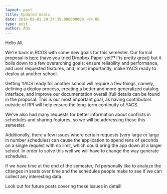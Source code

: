 ```yaml
---
layout: post
title: Updated Goals
date: 2016-09-01 20:24:39.000000000 -04:00
type: post
author: Ada
---
```


Hello All,

We're back in RCOS with some new goals for this semester. Our formal proposal is [here](https://paper.dropbox.com/doc/YACS-Fall-2016-Proposal-YV0KIZBc00TVSwrBwiIZy) (have you tried Dropbox Paper yet?? I'ts pretty great) but it boils down to a few overarching goals: ensure reliability and performance, add user requested features, and, most importantly, make YACS ready to deploy at another school.

Getting YACS ready for another school will require a few things, namely, defining a deploy process, creating a better and more generalized catalog interface, and improve our documentation overall (full details can be found in the proposal. This is our most important goal, as having contributors outside of RPI will help ensure the long-term continuity of YACS.

We've also had many requests for better information about conflicts in schedules and sharing features, so we will be addressing those this semester.

Additionally, there a few issues where certain requests (very large or large in number schedules) can cause the application to spend tens of seconds on a single request with no limit, which could bring the app down at a larger school. In order to solve this well we will have to change the way generate schedules.

If we have time at the end of the semester, I'd personally like to analyze the changes in seats over time and the schedules people make to see if we can collect any interesting data.

Look out for future posts covering these issues in detail!
